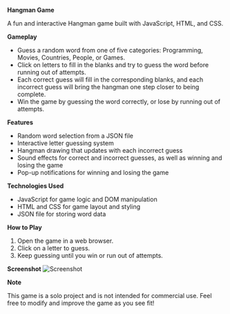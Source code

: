 **Hangman Game**

A fun and interactive Hangman game built with JavaScript, HTML, and CSS.

**Gameplay**

* Guess a random word from one of five categories: Programming, Movies, Countries, People, or Games.
* Click on letters to fill in the blanks and try to guess the word before running out of attempts.
* Each correct guess will fill in the corresponding blanks, and each incorrect guess will bring the hangman one step closer to being complete.
* Win the game by guessing the word correctly, or lose by running out of attempts.

**Features**

* Random word selection from a JSON file
* Interactive letter guessing system
* Hangman drawing that updates with each incorrect guess
* Sound effects for correct and incorrect guesses, as well as winning and losing the game
* Pop-up notifications for winning and losing the game

**Technologies Used**

* JavaScript for game logic and DOM manipulation
* HTML and CSS for game layout and styling
* JSON file for storing word data

**How to Play**

1. Open the game in a web browser.
2. Click on a letter to guess.
3. Keep guessing until you win or run out of attempts.

 **Screenshot**
 ![Screenshot](https://github.com/ElhacenMahmoud/Hangman-game/assets/156904270/a43d198f-2f8b-4c3e-8eef-2e45a1eddaae)


**Note**

This game is a solo project and is not intended for commercial use. Feel free to modify and improve the game as you see fit!
